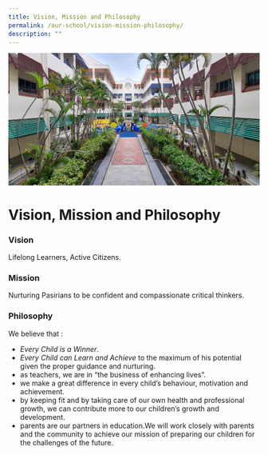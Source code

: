 ```yaml
---
title: Vision, Mission and Philosophy
permalink: /our-school/vision-mission-philosophy/
description: ""
---
```

![](/images/Info%20Pic/School%20Photo%202.png)


# **Vision, Mission and Philosophy**

### Vision

Lifelong Learners, Active Citizens.

### Mission

Nurturing Pasirians to be confident and compassionate critical thinkers.

### Philosophy

We believe that :

*   _Every Child is a Winner_.
*   _Every Child can Learn and Achieve_ to the maximum of his potential given the proper guidance and nurturing.
*   as teachers, we are in “the business of enhancing lives”.
*   we make a great difference in every child’s behaviour, motivation and achievement.
*   by keeping fit and by taking care of our own health and professional growth, we can contribute more to our children’s growth and development.
*   parents are our partners in education.We will work closely with parents and the community to achieve our mission of preparing our children for the challenges of the future.